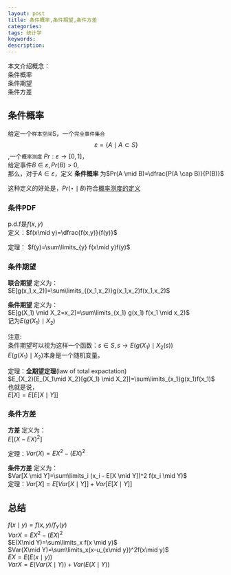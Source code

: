 ```yaml
---
layout: post
title: 条件概率,条件期望,条件方差
categories: 
tags: 统计学
keywords:
description:
---
```


本文介绍概念：  
条件概率  
条件期望  
条件方差  

## 条件概率

给定一个`样本空间`S，一个`完全事件集合`$$\varepsilon=\{A \mid A \subset S\}$$,一个`概率测度` $Pr:\varepsilon \to [0,1]$，  
给定事件$B\in \varepsilon,Pr(B)>0$,  
那么，对于$A \in \varepsilon$，定义 **条件概率** 为$Pr(A \mid B)=\dfrac{P(A \cap B)}{P(B)}$  

这种定义的好处是，$Pr(\star \mid B)$符合[概率测度的定义](http://www.guofei.site/2017/08/02/randomvariable.html)  

### 条件PDF

p.d.f是$f(x,y)$  
定义：$f(x\mid y)=\dfrac{f(x,y)}{f(y)}$  


定理： $f(y)=\sum\limits_{y} f(x\mid y)f(y)$

### 条件期望

**联合期望** 定义为：  
$E[g(x_1,x_2)]=\sum\limits_{(x_1,x_2)}g(x_1,x_2)f(x_1,x_2)$  

**条件期望** 定义为：  
$E[g(X_1) \mid X_2=x_2]=\sum\limits_{x_1} g(x_1) f(x_1 \mid x_2)$  
记为$E(g(X_1)\mid X_2)$  

注意:  
条件期望可以视为这样一个函数：$s \in S ,s \to E(g(X_1)\mid X_2(s))$  
$E(g(X_1)\mid X_2)$本身是一个随机变量。  

定理：**全期望定理**(law of total expactation)  
$E_{X_2}[E_{X_1\mid X_2}[g(X_1) \mid X_2]]=\sum\limits_{x_1}g(x_1)f(x_1)$  
也就是说，  
$E[X]=E[E[X \mid Y]]$  

### 条件方差
**方差** 定义为：  
$E[(X-EX)^2]$  

定理：$Var(X)=EX^2-(EX)^2$  

**条件方差** 定义为：  
$Var[X \mid Y]=\sum\limits_i (x_i - E[X \mid Y])^2 f(x_i \mid Y)$  
定理：$Var[X]=E[Var[X \mid Y]]+Var[E[X\mid Y]]$  


## 总结
$f(x\mid y)=f(x,y)/f_Y(y)$  
$Var X =EX^2-(EX)^2$  
$E(X\mid Y)=\sum\limits_x f(x \mid y)$  
$Var(X\mid Y)=\sum\limits_x(x-u_{x\mid y})^2f(x\mid y)$  
$EX=E(E(x\mid y))$  
$VarX=E(Var(X\mid Y))+Var(E(X\mid Y))$  
